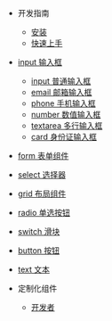 * 开发指南
    * [安装](/components/install.md)
    * [快速上手](/components/quick-start.md)

* [input 输入框](/components/input.md)
    * [input 普通输入框](components/input-input.md)
    * [email 邮箱输入框](components/input-email.md)
    * [phone 手机输入框](components/input-phone.md)
    * [number 数值输入框](components/input-number.md)
    * [textarea 多行输入框](components/input-textarea.md)
    * [card 身份证输入框](components/input-card.md)
* [form 表单组件](/components/input.md)
* [select 选择器](/components/input.md)
* [grid 布局组件](/components/input.md)
* [radio 单选按钮](/components/input.md)
* [switch 滑块](/components/input.md)
* [button 按钮](/components/input.md)
* [text 文本](/components/input.md)



* 定制化组件
    * [开发者](/components/dev-component.md)